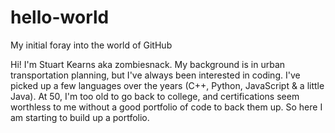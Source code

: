 # hello-world
My initial foray into the world of GitHub

Hi! I'm Stuart Kearns aka zombiesnack. My background is in urban transportation planning, but I've always been interested in coding. I've picked up a few languages over the years (C++, Python, JavaScript & a little Java). At 50, I'm too old to go back to college, and certifications seem worthless to me without a good portfolio of code to back them up. So here I am starting to build up a portfolio. 
